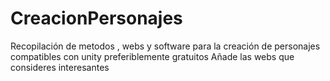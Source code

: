 # CreacionPersonajes
Recopilación de metodos , webs y software para la creación de personajes compatibles con unity preferiblemente gratuitos
Añade las webs que consideres interesantes
